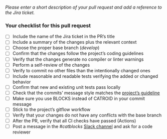 *Please enter a short description of your pull request and add a reference to the Jira ticket.*

### Your checklist for this pull request
- [ ] Include the name of the Jira ticket in the PR’s title
- [ ] Include a summary of the changes plus the relevant context
- [ ] Choose the proper base branch (*develop*)
- [ ] Confirm that the changes follow the project’s coding guidelines
- [ ] Verify that the changes generate no compiler or linter warnings
- [ ] Perform a self-review of the changes
- [ ] Verify to commit no other files than the intentionally changed ones
- [ ] Include reasonable and readable tests verifying the added or changed behavior
- [ ] Confirm that new and existing unit tests pass locally
- [ ] Check that the commits’ message style matches the [project’s guideline](https://github.com/Catrobat/Catroid/wiki/Commit-Message-Guidelines)
- [ ] Make sure you use BLOCKS instead of CATROID in your commit message
- [ ] Stick to the project’s gitflow workflow
- [ ] Verify that your changes do not have any conflicts with the base branch
- [ ] After the PR, verify that all CI checks have passed (Actions)
- [ ] Post a message in the *#catblocks* [Slack channel](https://catrobat.slack.com) and ask for a code reviewer
